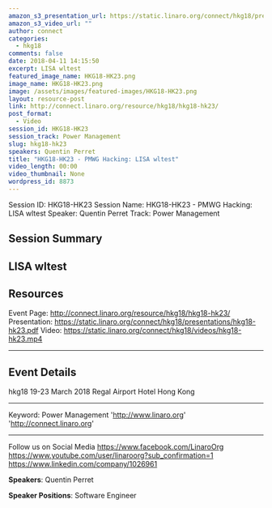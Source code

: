 ```yaml
---
amazon_s3_presentation_url: https://static.linaro.org/connect/hkg18/presentations/hkg18-hk23.pdf
amazon_s3_video_url: ""
author: connect
categories:
  - hkg18
comments: false
date: 2018-04-11 14:15:50
excerpt: LISA wltest
featured_image_name: HKG18-HK23.png
image_name: HKG18-HK23.png
image: /assets/images/featured-images/HKG18-HK23.png
layout: resource-post
link: http://connect.linaro.org/resource/hkg18/hkg18-hk23/
post_format:
  - Video
session_id: HKG18-HK23
session_track: Power Management
slug: hkg18-hk23
speakers: Quentin Perret
title: "HKG18-HK23 - PMWG Hacking: LISA wltest"
video_length: 00:00
video_thumbnail: None
wordpress_id: 8873
---
```


Session ID: HKG18-HK23
Session Name: HKG18-HK23 - PMWG Hacking: LISA wltest
Speaker: Quentin Perret
Track: Power Management

## Session Summary

## LISA wltest

## Resources

Event Page: http://connect.linaro.org/resource/hkg18/hkg18-hk23/
Presentation: https://static.linaro.org/connect/hkg18/presentations/hkg18-hk23.pdf
Video: https://static.linaro.org/connect/hkg18/videos/hkg18-hk23.mp4

---

## Event Details

hkg18
19-23 March 2018
Regal Airport Hotel Hong Kong

---

Keyword: Power Management
'http://www.linaro.org'
'http://connect.linaro.org'

---

Follow us on Social Media
https://www.facebook.com/LinaroOrg
https://www.youtube.com/user/linaroorg?sub_confirmation=1
https://www.linkedin.com/company/1026961

**Speakers**: Quentin Perret

**Speaker Positions**: Software Engineer
